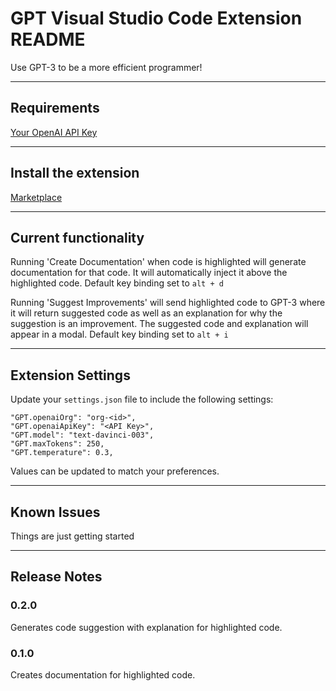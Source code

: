 # GPT Visual Studio Code Extension README
Use GPT-3 to be a more efficient programmer!

---

## Requirements
[Your OpenAI API Key](https://beta.openai.com/signup)

--- 
## Install the extension

[Marketplace](https://marketplace.visualstudio.com/items?itemName=Arrendy.gpt3-vscode-extension)

---
## Current functionality
Running 'Create Documentation' when code is highlighted will generate documentation for that code. It will automatically inject it above the highlighted code.
Default key binding set to `alt + d`

Running 'Suggest Improvements' will send highlighted code to GPT-3 where it will return suggested code as well as an explanation for why the suggestion is an improvement. The suggested code and explanation will appear in a modal.
Default key binding set to `alt + i`

---
## Extension Settings
Update your `settings.json` file to include the following settings:

    "GPT.openaiOrg": "org-<id>",
    "GPT.openaiApiKey": "<API Key>",
    "GPT.model": "text-davinci-003",
    "GPT.maxTokens": 250,
    "GPT.temperature": 0.3,

Values can be updated to match your preferences.

---

## Known Issues
Things are just getting started

---

## Release Notes
### 0.2.0
Generates code suggestion with explanation for highlighted code.

### 0.1.0
Creates documentation for highlighted code.

